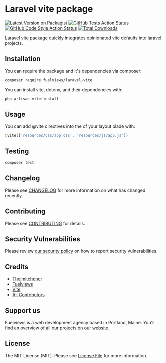 # Laravel vite package

[![Latest Version on Packagist](https://img.shields.io/packagist/v/fuelviews/laravel-vite.svg?style=flat-square)](https://packagist.org/packages/fuelviews/laravel-vite)
[![GitHub Tests Action Status](https://img.shields.io/github/actions/workflow/status/fuelviews/laravel-vite/run-tests.yml?branch=main&label=tests&style=flat-square)](https://github.com/fuelviews/laravel-vite/actions?query=workflow%3Arun-tests+branch%3Amain)
[![GitHub Code Style Action Status](https://img.shields.io/github/actions/workflow/status/fuelviews/laravel-vite/fix-php-code-style-issues.yml?branch=main&label=code%20style&style=flat-square)](https://github.com/fuelviews/laravel-vite/actions?query=workflow%3A"Fix+PHP+code+style+issues"+branch%3Amain)
[![Total Downloads](https://img.shields.io/packagist/dt/fuelviews/laravel-vite.svg?style=flat-square)](https://packagist.org/packages/fuelviews/laravel-vite)

Laravel vite package quickly integrates opinionated vite defaults into laravel projects.

## Installation

You can require the package and it's dependencies via composer:

```bash
composer require fuelviews/laravel-vite
```

You can install vite, dotenv, and their dependencies with:

```bash
php artisan vite:install
```

## Usage

You can add @vite directives into the <head> of your layout blade with:

```php
@vite(['resources/css/app.css', 'resources/js/app.js'])
````

## Testing

```bash
composer test
```

## Changelog

Please see [CHANGELOG](CHANGELOG.md) for more information on what has changed recently.

## Contributing

Please see [CONTRIBUTING](CONTRIBUTING.md) for details.

## Security Vulnerabilities

Please review [our security policy](../../security/policy) on how to report security vulnerabilities.

## Credits

- [Thejmitchener](https://github.com/thejmitchener)
- [Fuelviews](https://github.com/fuelviews)
- [Vite](https://github.com/vitejs/vite)
- [All Contributors](../../contributors)

## Support us

Fuelviews is a web development agency based in Portland, Maine. You'll find an overview of all our projects [on our website](https://fuelviews.com).

## License

The MIT License (MIT). Please see [License File](LICENSE.md) for more information.
